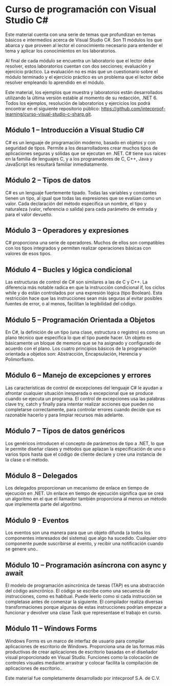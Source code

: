 # Curso de programación con Visual Studio C#
Este material cuenta con una serie de temas que profundizan en temas básicos e intermedios acerca de Visual Studio C#. Son 11 módulos los que abarca y que proveen al lector el conocimiento necesario para entender el tema y aplicar los conocimientos en los laboratorios.

Al final de cada módulo se encuentra un laboratorio que el lector debe resolver, estos laboratorios cuentan con dos secciones; evaluación y ejercicio práctico. La evaluación no es más que un cuestionario sobre el módulo terminado y el ejercicio práctico es un problema que el lector debe resolver empleando lo aprendido en el módulo.

Este material, los ejemplos que muestra y laboratorios están desarrollados utilizando la última versión estable al momento de su redacción, .NET 6. Todos los ejemplos, resolución de laboratorios y ejercicios los podrá encontrar en el siguiente repositorio público: https://github.com/intecproof-learning/curso-visual-studio-c-sharp.git.

## Módulo 1 – Introducción a Visual Studio C#
C# es un lenguaje de programación moderno, basado en objetos y con seguridad de tipos. Permite a los desarrolladores crear muchos tipos de aplicaciones seguras y sólidas que se ejecutan en .NET. C# tiene sus raíces en la familia de lenguajes C, y a los programadores de C, C++, Java y JavaScript les resultará familiar inmediatamente.

## Módulo 2 – Tipos de datos
C# es un lenguaje fuertemente tipado. Todas las variables y constantes tienen un tipo, al igual que todas las expresiones que se evalúan como un valor. Cada declaración del método especifica un nombre, el tipo y naturaleza (valor, referencia o salida) para cada parámetro de entrada y para el valor devuelto.

## Módulo 3 – Operadores y expresiones
C# proporciona una serie de operadores. Muchos de ellos son compatibles con los tipos integrados y permiten realizar operaciones básicas con valores de esos tipos.

## Módulo 4 – Bucles y lógica condicional
Las estructuras de control de C# son similares a las de C y C++. La diferencia más notable radica en que la instrucción condicional if, los ciclos while y do están controlados por una expresión lógica (tipo Boolean). Esta restricción hace que las instrucciones sean más seguras al evitar posibles fuentes de error, o al menos, facilitan la legibilidad del código.

## Módulo 5 – Programación Orientada a Objetos
En C#, la definición de un tipo (una clase, estructura o registro) es como un plano técnico que especifica lo que el tipo puede hacer. Un objeto es básicamente un bloque de memoria que se ha asignado y configurado de acuerdo con el plano. Los cuatro principios básicos de la programación orientada a objetos son: Abstracción, Encapsulación, Herencia y Polimorfismo.

## Módulo 6 – Manejo de excepciones y errores
Las características de control de excepciones del lenguaje C# le ayudan a afrontar cualquier situación inesperada o excepcional que se produce cuando se ejecuta un programa. El control de excepciones usa las palabras clave try, catch y finally para intentar realizar acciones que pueden no completarse correctamente, para controlar errores cuando decide que es razonable hacerlo y para limpiar recursos más adelante.

## Módulo 7 – Tipos de datos genéricos
Los genéricos introducen el concepto de parámetros de tipo a .NET, lo que le permite diseñar clases y métodos que aplazan la especificación de uno o varios tipos hasta que el código de cliente declare y cree una instancia de la clase o el método.

## Módulo 8 – Delegados
Los delegados proporcionan un mecanismo de enlace en tiempo de ejecución en .NET. Un enlace en tiempo de ejecución significa que se crea un algoritmo en el que el llamador también proporciona al menos un método que implementa parte del algoritmo.

## Módulo 9 - Eventos
Los eventos son una manera para que un objeto difunda (a todos los componentes interesados del sistema) que algo ha sucedido. Cualquier otro componente puede suscribirse al evento, y recibir una notificación cuando se genere uno..

## Módulo 10 – Programación asíncrona con async y await
El modelo de programación asincrónica de tareas (TAP) es una abstracción del código asincrónico. El código se escribe como una secuencia de instrucciones, como es habitual. Puede leerlo como si cada instrucción se completase antes de comenzar la siguiente. El compilador realiza diversas transformaciones porque algunas de estas instrucciones podrían empezar a funcionar y devolver una clase Task que representase el trabajo en curso.

## Módulo 11 – Windows Forms
Windows Forms es un marco de interfaz de usuario para compilar aplicaciones de escritorio de Windows. Proporciona una de las formas más productivas de crear aplicaciones de escritorio basadas en el diseñador visual proporcionado en Visual Studio. Funciones como la colocación de controles visuales mediante arrastrar y colocar facilita la compilación de aplicaciones de escritorio..

Este material fue completamente desarrollado por intecproof S.A. de C.V. 
